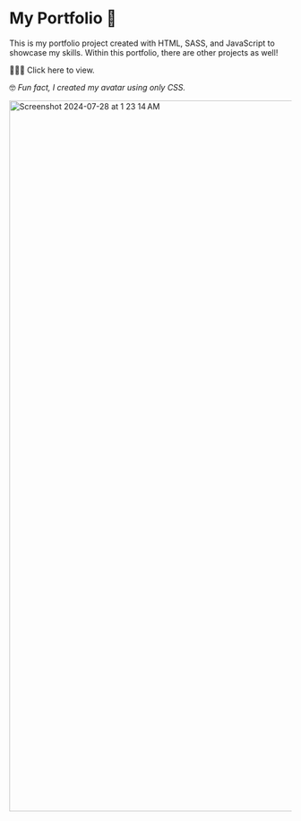 # My Portfolio 💼


This is my portfolio project created with HTML, SASS, and JavaScript to showcase my skills. 
Within this portfolio, there are other projects as well!  

👩🏻‍💻 Click here to view. 

🤓 *Fun fact, I created my avatar using only CSS.*


<img width="1269" alt="Screenshot 2024-07-28 at 1 23 14 AM" src="https://github.com/user-attachments/assets/ea9b0975-8914-482e-931f-3b47f184b1dc">
